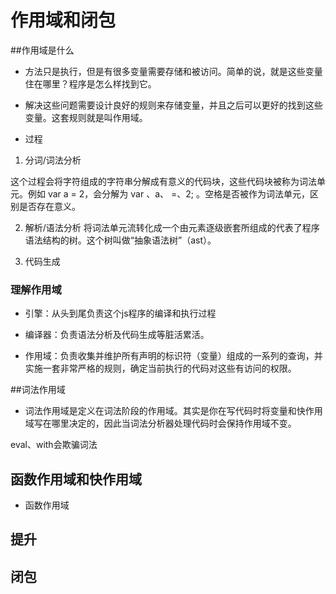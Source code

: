 # 作用域和闭包

 ##作用域是什么

 - 方法只是执行，但是有很多变量需要存储和被访问。简单的说，就是这些变量住在哪里？程序是怎么样找到它。
 - 解决这些问题需要设计良好的规则来存储变量，并且之后可以更好的找到这些变量。这套规则就是叫作用域。


- 过程
 1. 分词/词法分析

 这个过程会将字符组成的字符串分解成有意义的代码块，这些代码块被称为词法单元。例如 var a = 2，会分解为 var 、a、 =、2; 。空格是否被作为词法单元，区别是否存在意义。


 2. 解析/语法分析
 将词法单元流转化成一个由元素逐级嵌套所组成的代表了程序语法结构的树。这个树叫做“抽象语法树”（ast）。

 3. 代码生成

 ### 理解作用域
  - 引擎：从头到尾负责这个js程序的编译和执行过程

	

  - 编译器：负责语法分析及代码生成等脏活累活。


  - 作用域：负责收集并维护所有声明的标识符（变量）组成的一系列的查询，并实施一套非常严格的规则，确定当前执行的代码对这些有访问的权限。









 ##词法作用域

- 词法作用域是定义在词法阶段的作用域。其实是你在写代码时将变量和快作用域写在哪里决定的，因此当词法分析器处理代码时会保持作用域不变。

 eval、with会欺骗词法



 ## 函数作用域和快作用域
 
- 函数作用域




 ## 提升



 ## 闭包

